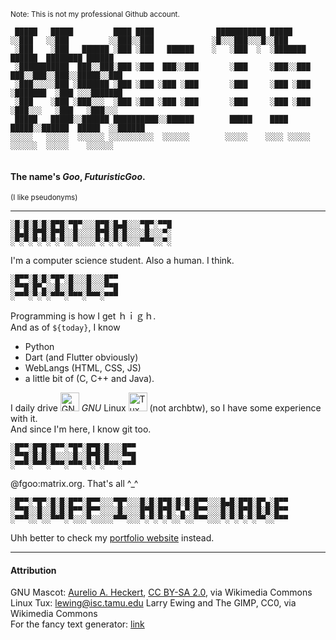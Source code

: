 <sup>Note: This is not my professional Github account. </sup>
```
 █████   █████         ████ ████              ███████████ █████                               
░░███   ░░███         ░░███░░███             ░█░░░███░░░█░░███                                
 ░███    ░███   ██████ ░███ ░███   ██████    ░   ░███  ░  ░███████    ██████  ████████ ██████ 
 ░███████████  ███░░███░███ ░███  ███░░███       ░███     ░███░░███  ███░░███░░███░░█████░░███
 ░███░░░░░███ ░███████ ░███ ░███ ░███ ░███       ░███     ░███ ░███ ░███████  ░███ ░░░███████ 
 ░███    ░███ ░███░░░  ░███ ░███ ░███ ░███       ░███     ░███ ░███ ░███░░░   ░███   ░███░░░  
 █████   █████░░██████ ██████████░░██████        █████    ████ █████░░██████  █████  ░░██████ 
░░░░░   ░░░░░  ░░░░░░ ░░░░░░░░░░  ░░░░░░        ░░░░░    ░░░░ ░░░░░  ░░░░░░  ░░░░░    ░░░░░░  
                                                                                              
```


#### The name's <em>Goo</em>, <em><strong>FuturisticGoo</strong></em>.  
<sup>(I like pseudonyms)<sup>

---
```
░█░█░█░█░█▀█░▀█▀░░░█▀█░█▄█░░░▀█▀░▀▀█
░█▄█░█▀█░█▀█░░█░░░░█▀█░█░█░░░░█░░░▀░
░▀░▀░▀░▀░▀░▀░░▀░░░░▀░▀░▀░▀░░░▀▀▀░░▀░
```
I'm a computer science student. Also a human. I think.

```
░█▀▀░█░█░▀█▀░█░░░█░░░█▀▀
░▀▀█░█▀▄░░█░░█░░░█░░░▀▀█
░▀▀▀░▀░▀░▀▀▀░▀▀▀░▀▀▀░▀▀▀
```
Programming is how I get ｈｉｇｈ.  
And as of <code>${today}</code>, I know
- Python
- Dart (and Flutter obviously)
- WebLangs (HTML, CSS, JS)
- a little bit of (C, C++ and Java).

I daily drive <img src="https://upload.wikimedia.org/wikipedia/commons/2/22/Heckert_GNU_white.svg" alt="GNU" height="30"> <em>GNU</em> Linux  <img src="https://upload.wikimedia.org/wikipedia/commons/3/35/Tux.svg" alt="Tux Penguin" height="30"/> (not archbtw), so I have some experience with it.   
And since I'm here, I know git too.
```
░█▀▀░█▀█░█▀▀░▀█▀░█▀█░█░░░█▀▀
░▀▀█░█░█░█░░░░█░░█▀█░█░░░▀▀█
░▀▀▀░▀▀▀░▀▀▀░▀▀▀░▀░▀░▀▀▀░▀▀▀
```
@fgoo:matrix.org. That's all ⁠^⁠_^

```
░█▀▀░▀█▀░█░█░█▀▀░█▀▀░░░▀█▀░░░█░█░█▀█░█░█░█▀▀░░░█▄█░█▀█░█▀▄░█▀▀
░▀▀█░░█░░█░█░█▀▀░█▀▀░░░░█░░░░█▀█░█▀█░▀▄▀░█▀▀░░░█░█░█▀█░█░█░█▀▀
░▀▀▀░░▀░░▀▀▀░▀░░░▀░░░░░▀▀▀░░░▀░▀░▀░▀░░▀░░▀▀▀░░░▀░▀░▀░▀░▀▀░░▀▀▀
```
Uhh better to check my [portfolio website](https://futuristicgoo.github.io/) instead.

---
#### Attribution
GNU Mascot: <a href="https://commons.wikimedia.org/wiki/File:Heckert_GNU_white.svg">Aurelio A. Heckert</a>, <a href="https://creativecommons.org/licenses/by-sa/2.0">CC BY-SA 2.0</a>, via Wikimedia Commons  
Linux Tux: <a href="https://commons.wikimedia.org/wiki/File:Tux.svg">lewing@isc.tamu.edu Larry Ewing and The GIMP</a>, CC0, via Wikimedia Commons    
For the fancy text generator: <a href="https://patorjk.com/software/taag/">link</a>
